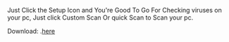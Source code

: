 Just Click the Setup Icon and You're Good To Go
For Checking viruses on your pc, Just click Custom Scan Or quick Scan to Scan your pc.


Download: .[here](https://github.com/PopoySan619/Tear-Of-Goddess/releases/tag/v0.1)
